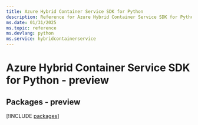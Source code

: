 ```yaml
---
title: Azure Hybrid Container Service SDK for Python
description: Reference for Azure Hybrid Container Service SDK for Python
ms.date: 01/31/2025
ms.topic: reference
ms.devlang: python
ms.service: hybridcontainerservice
---
```

# Azure Hybrid Container Service SDK for Python - preview
## Packages - preview
[!INCLUDE [packages](hybrid-container-service-index.md)]